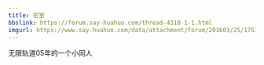 ```yaml
---
title: 密室
bbslink: https://forum.say-huahuo.com/thread-4310-1-1.html
imgurl: https://www.say-huahuo.com/data/attachment/forum/201603/25/175332v1yaav5sf11olfnf.jpg
---
```


无限轨道05年的一个小同人<!--more-->
